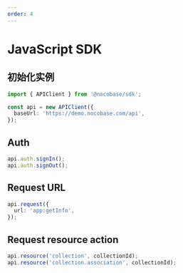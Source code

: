 ```yaml
---
order: 4
---
```


# JavaScript SDK

## 初始化实例

```ts
import { APIClient } from '@nocobase/sdk';

const api = new APIClient({
  baseUrl: 'https://demo.nocobase.com/api',
});
```

## Auth

```ts
api.auth.signIn();
api.auth.signOut();
```

## Request URL

```ts
api.request({
  url: 'app:getInfo',
});
```

## Request resource action

```ts
api.resource('collection', collectionId);
api.resource('collection.association', collectionId);
```
